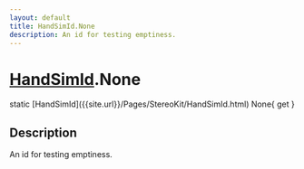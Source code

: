 ```yaml
---
layout: default
title: HandSimId.None
description: An id for testing emptiness.
---
```

# [HandSimId]({{site.url}}/Pages/StereoKit/HandSimId.html).None

<div class='signature' markdown='1'>
static [HandSimId]({{site.url}}/Pages/StereoKit/HandSimId.html) None{ get }
</div>

## Description
An id for testing emptiness.

